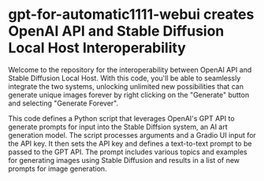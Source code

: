 # gpt-for-automatic1111-webui creates OpenAI API and Stable Diffusion Local Host Interoperability
Welcome to the repository for the interoperability between OpenAI API and Stable Diffusion Local Host. With this code, you'll be able to seamlessly integrate the two systems, unlocking unlimited new possibilities that can generate unique images forever by right clicking on the "Generate" button and selecting "Generate Forever". 

This code defines a Python script that leverages OpenAI's GPT API to generate prompts for input into the Stable Diffsion system, an AI art generation model. The script processes arguments and a Gradio UI input for the API key. It then sets the API key and defines a text-to-text prompt to be passed to the GPT API. The prompt includes various topics and examples for generating images using Stable Diffusion and results in a list of new prompts for image generation.

